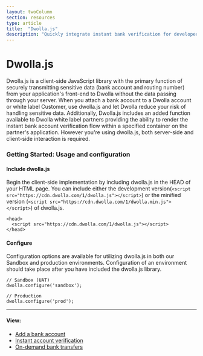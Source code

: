 ```yaml
---
layout: twoColumn
section: resources
type: article
title:  "Dwolla.js"
description: "Quickly integrate instant bank verification for developers using the Dwolla ACH API."
---
```


# Dwolla.js

Dwolla.js is a client-side JavaScript library with the primary function of securely transmitting sensitive data (bank account and routing number) from your application's front-end to Dwolla without the data passing through your server. When you attach a bank account to a Dwolla account or white label Customer, use dwolla.js and let Dwolla reduce your risk of handling sensitive data. Additionally, Dwolla.js includes an added function available to Dwolla white label partners providing the ability to render the instant bank account verification flow within a specified container on the partner's application. However you're using dwolla.js, both server-side and client-side interaction is required.

### Getting Started: Usage and configuration

#### Include dwolla.js
Begin the client-side implementation by including dwolla.js in the HEAD of your HTML page. You can include either the development version(`<script src="https://cdn.dwolla.com/1/dwolla.js"></script>`) or the minified version (`<script src="https://cdn.dwolla.com/1/dwolla.min.js"></script>`) of dwolla.js.

```htmlnoselect
<head>
  <script src="https://cdn.dwolla.com/1/dwolla.js"></script>
</head>
```

#### Configure
Configuration options are available for utilizing dwolla.js in both our Sandbox and production environments. Configuration of an environment should take place after you have included the dwolla.js library. 

```javascriptnoselect
// Sandbox (UAT)
dwolla.configure('sandbox');

// Production
dwolla.configure('prod');
```

* * *

#### View:

*   [Add a bank account](/resources/dwolla-js/add-a-bank-account.html)
*   [Instant account verification](/resources/dwolla-js/instant-account-verification.html)
*   [On-demand bank transfers](/resources/dwolla-js/on-demand-bank-transfers.html)